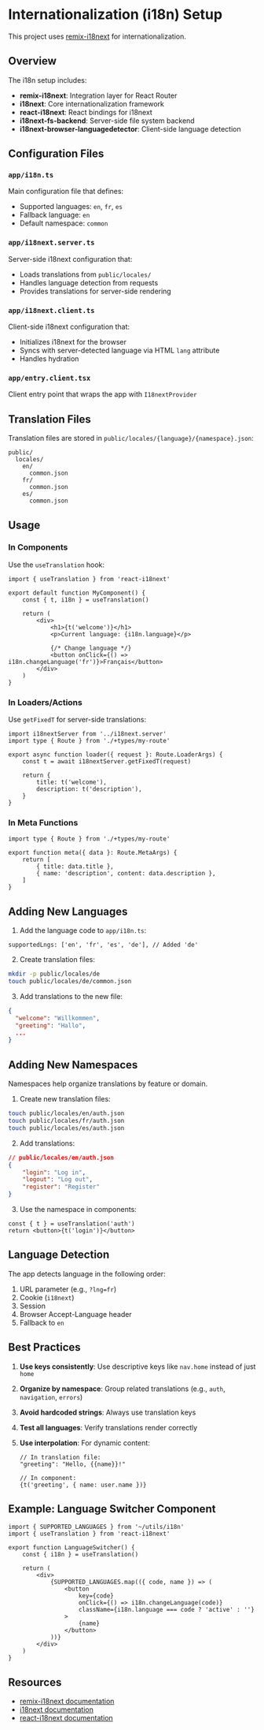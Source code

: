 # Internationalization (i18n) Setup

This project uses [remix-i18next](https://v2.remix.run/resources/remix-i18next) for internationalization.

## Overview

The i18n setup includes:

- **remix-i18next**: Integration layer for React Router
- **i18next**: Core internationalization framework
- **react-i18next**: React bindings for i18next
- **i18next-fs-backend**: Server-side file system backend
- **i18next-browser-languagedetector**: Client-side language detection

## Configuration Files

### `app/i18n.ts`

Main configuration file that defines:

- Supported languages: `en`, `fr`, `es`
- Fallback language: `en`
- Default namespace: `common`

### `app/i18next.server.ts`

Server-side i18next configuration that:

- Loads translations from `public/locales/`
- Handles language detection from requests
- Provides translations for server-side rendering

### `app/i18next.client.ts`

Client-side i18next configuration that:

- Initializes i18next for the browser
- Syncs with server-detected language via HTML `lang` attribute
- Handles hydration

### `app/entry.client.tsx`

Client entry point that wraps the app with `I18nextProvider`

## Translation Files

Translation files are stored in `public/locales/{language}/{namespace}.json`:

```
public/
  locales/
    en/
      common.json
    fr/
      common.json
    es/
      common.json
```

## Usage

### In Components

Use the `useTranslation` hook:

```tsx
import { useTranslation } from 'react-i18next'

export default function MyComponent() {
    const { t, i18n } = useTranslation()

    return (
        <div>
            <h1>{t('welcome')}</h1>
            <p>Current language: {i18n.language}</p>

            {/* Change language */}
            <button onClick={() => i18n.changeLanguage('fr')}>Français</button>
        </div>
    )
}
```

### In Loaders/Actions

Use `getFixedT` for server-side translations:

```tsx
import i18nextServer from '../i18next.server'
import type { Route } from './+types/my-route'

export async function loader({ request }: Route.LoaderArgs) {
    const t = await i18nextServer.getFixedT(request)

    return {
        title: t('welcome'),
        description: t('description'),
    }
}
```

### In Meta Functions

```tsx
import type { Route } from './+types/my-route'

export function meta({ data }: Route.MetaArgs) {
    return [
        { title: data.title },
        { name: 'description', content: data.description },
    ]
}
```

## Adding New Languages

1. Add the language code to `app/i18n.ts`:

```tsx
supportedLngs: ['en', 'fr', 'es', 'de'], // Added 'de'
```

2. Create translation files:

```bash
mkdir -p public/locales/de
touch public/locales/de/common.json
```

3. Add translations to the new file:

```json
{
  "welcome": "Willkommen",
  "greeting": "Hallo",
  ...
}
```

## Adding New Namespaces

Namespaces help organize translations by feature or domain.

1. Create new translation files:

```bash
touch public/locales/en/auth.json
touch public/locales/fr/auth.json
touch public/locales/es/auth.json
```

2. Add translations:

```json
// public/locales/en/auth.json
{
    "login": "Log in",
    "logout": "Log out",
    "register": "Register"
}
```

3. Use the namespace in components:

```tsx
const { t } = useTranslation('auth')
return <button>{t('login')}</button>
```

## Language Detection

The app detects language in the following order:

1. URL parameter (e.g., `?lng=fr`)
2. Cookie (`i18next`)
3. Session
4. Browser Accept-Language header
5. Fallback to `en`

## Best Practices

1. **Use keys consistently**: Use descriptive keys like `nav.home` instead of just `home`
2. **Organize by namespace**: Group related translations (e.g., `auth`, `navigation`, `errors`)
3. **Avoid hardcoded strings**: Always use translation keys
4. **Test all languages**: Verify translations render correctly
5. **Use interpolation**: For dynamic content:

    ```tsx
    // In translation file:
    "greeting": "Hello, {{name}}!"

    // In component:
    {t('greeting', { name: user.name })}
    ```

## Example: Language Switcher Component

```tsx
import { SUPPORTED_LANGUAGES } from '~/utils/i18n'
import { useTranslation } from 'react-i18next'

export function LanguageSwitcher() {
    const { i18n } = useTranslation()

    return (
        <div>
            {SUPPORTED_LANGUAGES.map(({ code, name }) => (
                <button
                    key={code}
                    onClick={() => i18n.changeLanguage(code)}
                    className={i18n.language === code ? 'active' : ''}
                >
                    {name}
                </button>
            ))}
        </div>
    )
}
```

## Resources

- [remix-i18next documentation](https://v2.remix.run/resources/remix-i18next)
- [i18next documentation](https://www.i18next.com/)
- [react-i18next documentation](https://react.i18next.com/)

